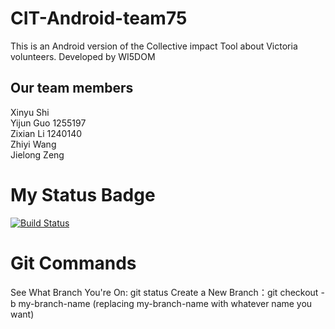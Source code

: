 # CIT-Android-team75
This is an Android version of the Collective impact Tool about Victoria volunteers. Developed by WI5DOM

## Our team members
Xinyu Shi   
Yijun Guo     1255197  
Zixian Li     1240140  
Zhiyi Wang  
Jielong Zeng  

# My Status Badge
[![Build Status](https://dev.azure.com/CIT-team75/CIT-Android-team75/_apis/build/status%2FIsabelllle.CIT-Android-team75?branchName=main)](https://dev.azure.com/CIT-team75/CIT-Android-team75/_build/latest?definitionId=1&branchName=main)

# Git Commands
See What Branch You're On: git status
Create a New Branch：git checkout -b my-branch-name (replacing my-branch-name with whatever name you want)
